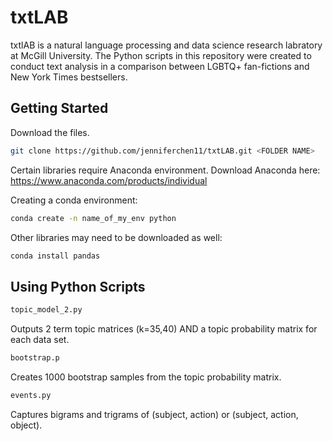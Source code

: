 # txtLAB
txtlAB is a natural language processing and data science research labratory at McGill University. The Python scripts in this repository were created to conduct text analysis in a comparison between LGBTQ+ fan-fictions and New York Times bestsellers. 

## Getting Started

Download the files.

```bash
git clone https://github.com/jenniferchen11/txtLAB.git <FOLDER NAME>
```
Certain libraries require Anaconda environment.
Download Anaconda here: https://www.anaconda.com/products/individual

Creating a conda environment:

```bash
conda create -n name_of_my_env python
```
Other libraries may need to be downloaded as well:

```bash
conda install pandas
```

## Using Python Scripts

```bash
topic_model_2.py
```
Outputs 2 term topic matrices (k=35,40) AND a topic probability matrix for each data set.

```bash
bootstrap.p
```
Creates 1000 bootstrap samples from the topic probability matrix.

```bash
events.py
```
Captures bigrams and trigrams of (subject, action) or (subject, action, object).


